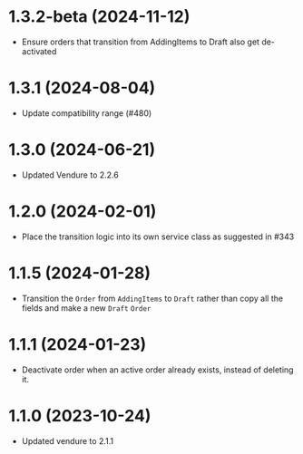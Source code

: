 # 1.3.2-beta (2024-11-12)

- Ensure orders that transition from AddingItems to Draft also get de-activated

# 1.3.1 (2024-08-04)

- Update compatibility range (#480)

# 1.3.0 (2024-06-21)

- Updated Vendure to 2.2.6

# 1.2.0 (2024-02-01)

- Place the transition logic into its own service class as suggested in #343

# 1.1.5 (2024-01-28)

- Transition the `Order` from `AddingItems` to `Draft` rather than copy all the fields and make a new `Draft` `Order`

# 1.1.1 (2024-01-23)

- Deactivate order when an active order already exists, instead of deleting it.

# 1.1.0 (2023-10-24)

- Updated vendure to 2.1.1
